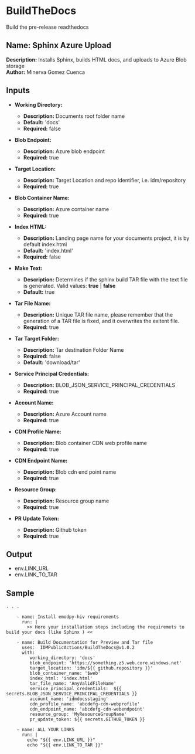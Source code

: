 # BuildTheDocs
Build the pre-release readthedocs

## Name: Sphinx Azure Upload
**Description:** Installs Sphinx, builds HTML docs, and uploads to Azure Blob storage  
**Author:** Minerva Gomez Cuenca

## Inputs
- **Working Directory:**
  - **Description:** Documents root folder name
  - **Default:** 'docs'
  - **Required:** false

- **Blob Endpoint:**
  - **Description:** Azure blob endpoint
  - **Required:** true

- **Target Location:**
  - **Description:** Target Location and repo identifier, i.e. idm/repository
  - **Required:** true

- **Blob Container Name:**
  - **Description:** Azure container name
  - **Required:** true

- **Index HTML:**
  - **Description:** Landing page name for your documents project, it is by default index.html
  - **Default:** 'index.html'
  - **Required:** false

- **Make Text:**
  - **Description:** Determines if the sphinx build TAR file with the text file is generated. Valid values: **true** | **false**
  - **Default:** true

- **Tar File Name:**
  - **Description:** Unique TAR file name, please remember that the generation of a TAR file is fixed, and it overwrites the exitent file.
  - **Required:** true

- **Tar Target Folder:**
  - **Description:** Tar destination Folder Name
  - **Required:** false
  - **Default:** 'download/tar'

- **Service Principal Credentials:**
  - **Description:** BLOB_JSON_SERVICE_PRINCIPAL_CREDENTIALS
  - **Required:** true

- **Account Name:**
  - **Description:** Azure Account name
  - **Required:** true

- **CDN Profile Name:**
  - **Description:** Blob container CDN web profile name
  - **Required:** true

- **CDN Endpoint Name:**
  - **Description:** Blob cdn end point name
  - **Required:** true

- **Resource Group:**
  - **Description:** Resource group name
  - **Required:** true

- **PR Update Token:**
  - **Description:** Github token
  - **Required:** true
 
## Output
-  env.LINK_URL
-  env.LINK_TO_TAR


## Sample
```
. . . 

    - name: Install emodpy-hiv requirements
      run: |
        >> Here your installation steps including the requiremets to build your docs (like Sphinx ) <<

    - name: Build Documentation for Preview and Tar file
      uses:  IDMPublicActions/BuildTheDocs@v1.0.2
      with:
         working_directory: 'docs'
         blob_endpoint: 'https://something.z5.web.core.windows.net'
         target_location: 'idm/${{ github.repository }}'
         blob_container_name: '$web'
         index_html: 'index.html'
         tar_file_name: 'AnyValidFileName'
         service_principal_credentials:  ${{ secrets.BLOB_JSON_SERVICE_PRINCIPAL_CREDENTIALS }} 
         account_name: 'idmdocsstaging'
         cdn_profile_name: 'abcdefg-cdn-webprofile'
         cdn_endpoint_name: 'abcdefg-cdn-webendpoint'
         resource_group: 'MyResourceGroupName'
         pr_update_token: ${{ secrets.GITHUB_TOKEN }}

    - name: ALL YOUR LINKS
      run: |
        echo "${{ env.LINK_URL }}"
        echo "${{ env.LINK_TO_TAR }}"

```
